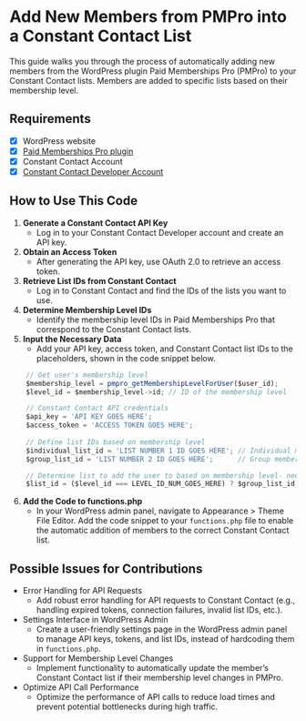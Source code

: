 # Add New Members from PMPro into a Constant Contact List
This guide walks you through the process of automatically adding new members from the WordPress plugin Paid Memberships Pro (PMPro) to your Constant Contact lists. Members are added to specific lists based on their membership level.

## Requirements
- [x] WordPress website
- [x] [Paid Memberships Pro plugin]([url](https://www.paidmembershipspro.com/))
- [x] Constant Contact Account
- [x] [Constant Contact Developer Account]([url](https://developer.constantcontact.com/))

## How to Use This Code
1. **Generate a Constant Contact API Key**
   - Log in to your Constant Contact Developer account and create an API key.
2. **Obtain an Access Token**
   - After generating the API key, use OAuth 2.0 to retrieve an access token.
3. **Retrieve List IDs from Constant Contact**
   - Log in to Constant Contact and find the IDs of the lists you want to use.
4. **Determine Membership Level IDs**
   - Identify the membership level IDs in Paid Memberships Pro that correspond to the Constant Contact lists.
5. **Input the Necessary Data**
   - Add your API key, access token, and Constant Contact list IDs to the placeholders, shown in the code snippet below.


``` javascript
    // Get user's membership level
    $membership_level = pmpro_getMembershipLevelForUser($user_id);
    $level_id = $membership_level->id; // ID of the membership level

    // Constant Contact API credentials
    $api_key = 'API KEY GOES HERE';
    $access_token = 'ACCESS TOKEN GOES HERE';
    
    // Define list IDs based on membership level
    $individual_list_id = 'LIST NUMBER 1 ID GOES HERE'; // Individual memberships
    $group_list_id = 'LIST NUMBER 2 ID GOES HERE';      // Group memberships

    // Determine list to add the user to based on membership level- need level ID
    $list_id = ($level_id === LEVEL_ID_NUM_GOES_HERE) ? $group_list_id : $individual_list_id;
```

6. **Add the Code to functions.php**
   - In your WordPress admin panel, navigate to Appearance > Theme File Editor. Add the code snippet to your `functions.php` file to enable the automatic addition of members to the correct Constant Contact list.


## Possible Issues for Contributions
- Error Handling for API Requests
  - Add robust error handling for API requests to Constant Contact (e.g., handling expired tokens, connection failures, invalid list IDs, etc.).
- Settings Interface in WordPress Admin
  - Create a user-friendly settings page in the WordPress admin panel to manage API keys, tokens, and list IDs, instead of hardcoding them in `functions.php`.
- Support for Membership Level Changes
  - Implement functionality to automatically update the member’s Constant Contact list if their membership level changes in PMPro.
- Optimize API Call Performance
  - Optimize the performance of API calls to reduce load times and prevent potential bottlenecks during high traffic.


